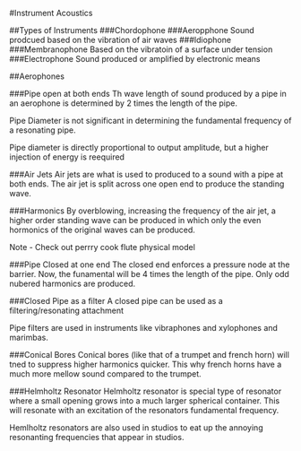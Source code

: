 #Instrument Acoustics

##Types of Instruments
###Chordophone
###Aeropphone
Sound prodcued based on the vibration of air waves
###Idiophone
###Membranophone
Based on the vibratoin of a surface under tension
###Electrophone
Sound produced or amplified by electronic means

##Aerophones

###Pipe open at both ends
Th wave length of sound produced by a pipe in an aerophone is determined by 2 times the length of the pipe.

Pipe Diameter is not significant in determining the fundamental frequency of a resonating pipe.

Pipe diameter is directly proportional to output amplitude, but a higher injection of energy is reequired

###Air Jets
Air jets are what is used to produced to a sound with a pipe at both ends. The air jet is split across one open end to produce the standing wave.


###Harmonics
By overblowing, increasing the frequency of the air jet, a higher order standing wave can be produced in which only the even hormonics of the original waves can be produced.

Note - Check out perrry cook flute physical model




###Pipe Closed at one end
The closed end enforces a pressure node at the barrier. Now, the funamental will be 4 times the length of the pipe. Only odd nubered harmonics are produced.


###Closed Pipe as a filter
A closed pipe can be used as a filtering/resonating attachment

Pipe filters are used in instruments like vibraphones and xylophones and marimbas.


###Conical Bores
Conical bores (like that of a trumpet and french horn) will tned to suppress higher harmonics quicker. This why french horns have a much more mellow sound compared to the trumpet.

###Helmholtz Resonator
Helmholtz resonator is special type of resonator where a small opening grows into a much larger spherical container. This will resonate with an excitation of the resonators fundamental frequency.

Hemlholtz resonators are also used in studios to eat up the annoying resonanting frequencies that appear in studios.